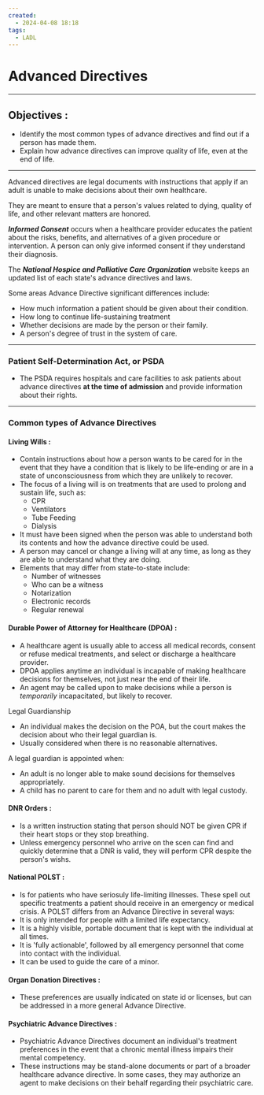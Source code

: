 ```yaml
---
created:
  - 2024-04-08 18:18
tags:
  - LADL
---
```

# Advanced Directives

---
## Objectives :
- Identify the most common types of advance directives and find out if a person has made them.
- Explain how advance directives can improve quality of life, even at the end of life.

---

Advanced directives are legal documents with instructions that apply if an adult is unable to make decisions about their own healthcare.

They are meant to ensure that a person's values related to dying, quality of life, and other relevant matters are honored.

***Informed Consent*** occurs when a healthcare provider educates the patient about the risks, benefits, and alternatives of a given procedure or intervention.  A person can only give informed consent if they understand their diagnosis.

The ***National Hospice and Palliative Care Organization*** website keeps an updated list of each state's advance directives and laws.

Some areas Advance Directive significant differences include:
- How much information a patient should be given about their condition.
- How long to continue life-sustaining treatment
- Whether decisions are made by the person or their family.
- A person's degree of trust in the system of care.

---

### Patient Self-Determination Act, or PSDA

- The PSDA requires hospitals and care facilities to ask patients about advance directives **at the time of admission** and provide information about their rights.

---

### Common types of Advance Directives

#### Living Wills :
- Contain instructions about how a person wants to be cared for in the event that they have a condition that is likely to be life-ending or are in a state of unconsciousness from which they are unlikely to recover.
- The focus of a living will is on treatments that are used to prolong and sustain life, such as:
	- CPR
	- Ventilators
	- Tube Feeding
	- Dialysis
- It must have been signed when the person was able to understand both its contents and how the advance directive could be used.
- A person may cancel or change a living will at any time, as long as they are able to understand what they are doing.
- Elements that may differ from state-to-state include:
	- Number of witnesses
	- Who can be a witness
	- Notarization
	- Electronic records
	- Regular renewal

#### Durable Power of Attorney for Healthcare (DPOA) :
- A healthcare agent is usually able to access all medical records, consent or refuse medical treatments, and select or discharge a healthcare provider.
- DPOA applies anytime an individual is incapable of making healthcare decisions for themselves, not just near the end of their life.
- An agent may be called upon to make decisions while a person is *temporarily* incapacitated, but likely to recover.

Legal Guardianship
- An individual makes the decision on the POA, but the court makes the decision about who their legal guardian is.
- Usually considered when there is no reasonable alternatives.

A legal guardian is appointed when:
- An adult is no longer able to make sound decisions for themselves appropriately.
- A child has no parent to care for them and no adult with legal custody.

#### DNR Orders :
- Is a written instruction stating that person should NOT be given CPR if their heart stops or they stop breathing.
- Unless emergency personnel who arrive on the scen can find and quickly determine that a DNR is valid, they will perform CPR despite the person's wishs.

#### National POLST :
- Is for patients who have seriosuly life-limiting illnesses.  These spell out specific treatments a patient should receive in an emergency or medical crisis.
A POLST differs from an Advance Directive in several ways:
- It is only intended for people with a limited life expectancy.
- It is a highly visible, portable document that is kept with the individual at all times.
- It is 'fully actionable', followed by all emergency personnel that come into contact with the individual.
- It can be used to guide the care of a minor.

#### Organ Donation Directives :
- These preferences are usually indicated on state id or licenses, but can be addressed in a more general Advance Directive.

#### Psychiatric Advance Directives :
- Psychiatric Advance Directives document an individual's treatment preferences in the event that a chronic mental illness impairs their mental competency.
- These instructions may be stand-alone documents or part of a broader healthcare advance directive.  In some cases, they may authorize an agent to make decisions on their behalf regarding their psychiatric care.